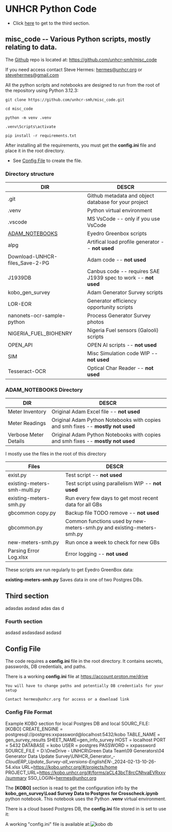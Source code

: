 # UNHCR Python Code

- Click [here](#third-section) to get to the third section.

## misc_code -- Various Python scripts, mostly relating to data.

The [Github](https://github.com/) repo is located at:
https://github.com/unhcr-smh/misc_code

If you need access contact Steve Hermes:
hermes@unhcr.org    or    stevehermes@gmail.com

All the python scripts and notebooks are designed to run from the root of the repository using Python 3.12.3:

	git clone https://github.com/unhcr-smh/misc_code.git

	cd misc_code

	python -m venv .venv

	.venv\Scripts\activate

	pip install -r requirements.txt

After installing all the requirements, you must get the **config.ini** file and place it in the root directory.

- See [Config File](#config-file) to create the file.

### Directory structure

| DIR  | DESCR  |
|---|---|
|.git|  Github metadata and object database for your project|
|.venv| Python virtual environment|
|.vscode| MS VsCode -- only if you use VsCode|
|[ADAM_NOTEBOOKS](#adam_notebooks)| Eyedro Greenbox scripts|
|alpg| Artifical load profile generator -- **not used**|
|Download-UNHCR-files_Save-2-PG| Adam code  -- **not used**|
|J1939DB| Canbus code -- requires SAE J1939 spec to work  -- **not used**|
|kobo_gen_survey| Adam Generator Survey scripts|
|LOR-EOR| Generator efficiency opportunity scripts|
|nanonets-ocr-sample-python|Process Generator Survey photos|
|NIGERIA_FUEL_BIOHENRY| Nigeria Fuel sensors (Galooli) scripts|
|OPEN_API| OPEN AI scripts  -- **not used**|
|SIM| Misc Simulation code WIP   -- **not used**|
|Tesseract-OCR| Optical Char Reader   -- **not used**|

### ADAM_NOTEBOOKS Directory

| DIR  | DESCR  |
|---|---|
|Meter Inventory| Original Adam Excel file  -- **not used**|
|Meter Readings| Original Adam Python Notebooks with copies and smh fixes  -- **mostly not used**|
|Verbose Meter Details| Original Adam Python Notebooks with copies and smh fixes  -- **mostly not used**|

I mostly use the files in the root of this directory

| Files  | DESCR  |
|---|---|
|exist.py| Test script -- **not used**|
|existing-meters-smh-multi.py| Test script using parallelism WIP -- **not used**|
|existing-meters-smh.py| Run every few days to get most recent data for all GBs|
|gbcommon copy.py| Backup file TODO remove -- **not used**|
|gbcommon.py| Common functions used by new-meters-smh.py and existing-meters-smh.py|
|new-meters-smh.py| Run once a week to check for new GBs |
|Parsing Error Log.xlsx| Error logging -- **not used**|

These scripts are run regularly to get Eyedro GreenBox data:

**existing-meters-smh.py**
	Saves data in one of two Postgres DBs. 

 ## Third section

 adasdas
 asdasd
 adas
 das
 d

### Fourth section

asdasd
asdasdasd
asdasd


## Config File

The code requires a **config.ini** file in the root directory. It contains secrets, passwords, DB credentials, and paths. 

There is a working **config.ini** file at https://account.proton.me/drive

	You will have to change paths and potentially DB credentials for your setup

	Contact hermes@unhcr.org for access or a download link
	

### Config File Format

Example KOBO section for local Postgres DB and local SOURC_FILE:
	[KOBO]
	CREATE_ENGINE = postgresql://postgres:xxpassword@localhost:5432/kobo
	TABLE_NAME = gen_survey_results
	SHEET_NAME=gen_info_survey
	HOST = localhost
	PORT = 5432
	DATABASE = kobo
	USER = postgres
	PASSWORD = xxpassword
	SOURCE_FILE = D:\OneDrive - UNHCR\Green Data Team\09 Generators\04 Generator Data Update Survey\UNHCR_Generator_-_CloudERP_Update_Survey_-_all_versions_-_EnglishEN_-_2024-02-13-10-26-54.xlsx
	URL=https://kobo.unhcr.org/#/projects/home
    PROJECT_URL=https://kobo.unhcr.org/#/forms/aCL43bcT8rcCNhvaEVRxxv/summary
    SSO_LOGIN=hermes@unhcr.org

The **[KOBO]** section is read to get the configuration info by the **kobo_gen_survey\Load Survey Data to Postgres for Crosscheck.ipynb** python notebook. This notebook uses the Python **.venv** virtual environment.

There is a cloud based Postgres DB, the **config.ini** file stored in  is set to use it:


A working "config.ini" file is available at:![kobo db](../DOCS/kobo-db.png)




 
